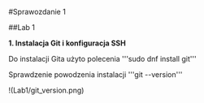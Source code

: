 #Sprawozdanie 1

##Lab 1

**1. Instalacja Git i konfiguracja SSH**

Do instalacji Gita użyto polecenia
'''sudo dnf install git'''

Sprawdzenie powodzenia instalacji
'''git --version'''

!(Lab1/git_version.png) 
